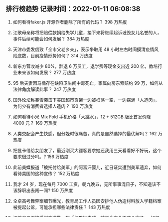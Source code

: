 
## 排行榜趋势 记录时间：2022-01-11 06:08:38
  
  1. 如何看待faker.js 开源作者删除了所有的代码？ 398 万热度
    
  2. 江歌母亲称将把赔偿款捐给失学儿童，接下来将继续起诉诋毁女儿名誉的人，事件后续可能会如何发展？ 384 万热度
    
  3. 天津市委发信致「全市父老乡亲」，表示争取用 48 小时左右时间摸清疫情风险底数，目前疫情形势如何？ 314 万热度
    
  4. 新东方营收减少 80%，辞退 6 万员工，退学费等现金支出近 200 亿，教培行业未来该如何发展？ 277 万热度
    
  5. 95 后夫妻因马桶存在缺陷卫生间中毒死亡，家属向房东索赔约 99 万，如何从法律角度解读此事？ 247 万热度
    
  6. 国外论坛称暴雪袭击下美国超市货架一边被扫荡一空，一边摆满「人造肉」，为何少有消费者选择人造肉？ 190 万热度
    
  7. 如何看待小米 Mix Fold 手机价格「大跳水」，12 + 512GB 版比首发价降 4000 元？ 169 万热度
    
  8. 人类交配会产生快感，但分娩时很痛苦，真的是自然选择的最优解吗？ 162 万热度
    
  9. 把显卡借给女朋友了，最近刚买大镖客要求她还我用三天看看好不好玩，这个要求很过分吗。? 156 万热度
    
  10. 此前美媒报道「被托付给美军」的阿富汗婴儿，近日证实遭到美军遗弃，如何看待美国的这种宣传？ 152 万热度
    
  11. 我才 24 岁，现在每月 7000 工资，朝九晚五，无所事事混日子，不知道该不该辞职出去闯一闯? 150 万热度
    
  12. 仝卓高考舞弊案细节曝光，教育局工作人员因安排他人伪造材料放入学籍档案被提起公诉，可能承担哪些法律责任？ 143 万热度
    
  13. 江歌母亲不接受刘鑫道歉，称「如果她真诚，就不会有今天这个案子」，如何看待这一回应？ 139 万热度
    
  14. 2022 年春节放假安排公布，节前需连上七天，大家有哪些假期安排？ 128 万热度
    
  15. 如何评价《一年一度喜剧大赛》中金靖的表现？ 124 万热度
    
  16. 如何看待荣耀首款折叠屏手机Magic V 卖 9999 元起？反映了怎样的市场策略？ 119 万热度
    
  17. 我去峨眉山旅游峨眉山的猴子攻击我我一个左勾拳给猴子打晕了，算伤害野生动物吗? 119 万热度
    
  18. 如何看待天键股份招股书披露，近半员工 2018、2019 年「自愿放弃」五险一金，不然公司无法盈利？ 118 万热度
    
  19. 同事离职聚餐，饭局上说我情商低，还直指老板不喜欢我，甚至说将来我会被开除，我该如何应对这种情况？ 115 万热度
    
  20. 2022 LPL 春季赛 FPX 2:1 击败 RNG 取得开门红，如何评价这场比赛？ 107 万热度
    
  21. 锁住占用我车位的车侵权吗？ 106 万热度
    
  22. 如何看待在大学机械就业群劝人转行计算机被秒移出群? 103 万热度
    
  23. 克莱·汤普森时隔 941 天重回 NBA 赛场，他的复出有着怎样的意义？ 96 万热度
    
  24. 教育部要求严禁高三上学期结束前结课备考，释放什么信号？ 92 万热度
    
  25. 如何看待荣耀Magic V 外屏刷新率 120Hz ，内屏 90Hz ？折叠屏做高刷有什么意义? 89 万热度
    
  26. 如何看待 1 月 10 日发布的荣耀手表GS 3？有哪些亮点和不足？ 89 万热度
    
  27. 工资差不多的情况下，选 5 点半下班通勤 30 分钟单休，还是 6 点下班通勤一小时双休？ 85 万热度
    
  28. 1 月 9 日消息美国累计新冠肺炎确诊病例超 6000 万例，这意味着什么？目前当地情况如何？ 84 万热度
    
  29. CPU为什么那么多人要12代而不用11代? 81 万热度
    
  30. 你曾被多少「伪天然」欺骗过？ 75 万热度
    
  31. 欧洲各国如何看待意大利人？ 73 万热度
    
  32. 你见过哪些打着「天然」的名号，其实是智商税？ 69 万热度
    
  33. 你曾经为「源自天然」买过哪些单？ 67 万热度
    
  34. 被爱的前提一定要漂亮吗？ 66 万热度
    
  35. 为什么现在失眠的人越来越多？ 66 万热度
    
  36. 有什么珍藏了很久的头像？ 66 万热度
    
  37. 2022 年，你手机里存下来的第一张照片是什么？有什么故事？ 65 万热度
    
  38. 女儿想辞职选调生 我该同意吗？ 65 万热度
    
  39. 当你发现不了对方的好、对方吸引你的点了，除去舍不得这段感情之外，是不是就是不喜欢了？ 62 万热度
    
  40. 传小米新人入职不满一年就背 C 惹争议，大厂是否应该推出新人保护机制？如何设置更好？ 60 万热度
    
  41. 我们到底在为什么而努力? 59 万热度
    
  42. 你愿意接受平庸平凡的人生吗？ 59 万热度
    
  43. 年底找工作太难了，怎么办呀？ 59 万热度
    
  44. 泉州基民花一万多买了 1314 只基金，如何评价这种投资方式？ 59 万热度
    
  45. 为什么不建议买 iPhone13？ 59 万热度
    
  46. 健身人士如何看待吕小军的后背？ 59 万热度
    
  47. 如何评价《一年一度喜剧大赛》？ 59 万热度
    
  48. 临近期末，妈妈送儿子插满课本的生日蛋糕，孩子崩溃大哭，如何看待这种教育方式？怎样做会更有效果？ 58 万热度
    
  49. 如何看待动画《国王排名》在欧美网站 Imdb 和 mal 上评价极佳的情况？ 58 万热度
    
  50. Python中一个字符串的所有字母用它的后继字母代替（比如，a用b代替，b用c代替），怎么搞？ 58 万热度
    